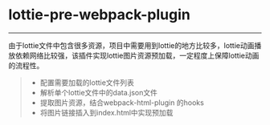 # lottie-pre-webpack-plugin
------

由于lottie文件中包含很多资源，项目中需要用到lottie的地方比较多，lottie动画播放依赖网络比较强，该插件实现lottie图片资源预加载，一定程度上保障lottie动画的流程性。

> * 配置需要加载的lottie文件列表
> * 解析单个lottie文件中的data.json文件
> * 提取图片资源，结合webpack-html-plugin 的hooks
> * 将图片链接插入到index.html中实现预加载